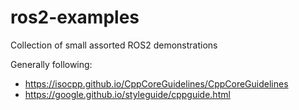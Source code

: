 # ros2-examples
Collection of small assorted ROS2 demonstrations

Generally following:
- https://isocpp.github.io/CppCoreGuidelines/CppCoreGuidelines
- https://google.github.io/styleguide/cppguide.html
